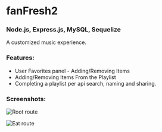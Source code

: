 # fanFresh2
### Node.js, Express.js, MySQL, Sequelize

A customized music experience.

### Features:

* User Favorites panel - Adding/Removing Items
* Adding/Removing Items From the Playlist
* Completing a playlist per api search, naming and sharing.

### Screenshots:

![Root route](/public/screenshots/root-route.png "Title")

![Eat route](/public/screenshots/eat-route.png "Title")
